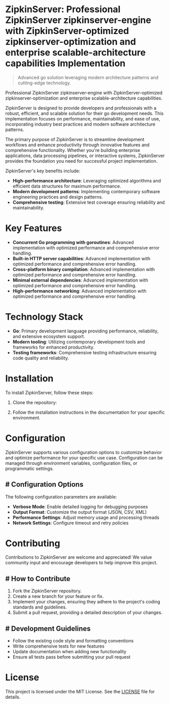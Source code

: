 <!-- fallback_ZipkinServer_20250807050416_22000 -->

# ZipkinServer: Professional ZipkinServer zipkinserver-engine with ZipkinServer-optimized zipkinserver-optimization and enterprise scalable-architecture capabilities Implementation
> Advanced go solution leveraging modern architecture patterns and cutting-edge technology.

Professional ZipkinServer zipkinserver-engine with ZipkinServer-optimized zipkinserver-optimization and enterprise scalable-architecture capabilities.

ZipkinServer is designed to provide developers and professionals with a robust, efficient, and scalable solution for their go development needs. This implementation focuses on performance, maintainability, and ease of use, incorporating industry best practices and modern software architecture patterns.

The primary purpose of ZipkinServer is to streamline development workflows and enhance productivity through innovative features and comprehensive functionality. Whether you're building enterprise applications, data processing pipelines, or interactive systems, ZipkinServer provides the foundation you need for successful project implementation.

ZipkinServer's key benefits include:

* **High-performance architecture**: Leveraging optimized algorithms and efficient data structures for maximum performance.
* **Modern development patterns**: Implementing contemporary software engineering practices and design patterns.
* **Comprehensive testing**: Extensive test coverage ensuring reliability and maintainability.

# Key Features

* **Concurrent Go programming with goroutines**: Advanced implementation with optimized performance and comprehensive error handling.
* **Built-in HTTP server capabilities**: Advanced implementation with optimized performance and comprehensive error handling.
* **Cross-platform binary compilation**: Advanced implementation with optimized performance and comprehensive error handling.
* **Minimal external dependencies**: Advanced implementation with optimized performance and comprehensive error handling.
* **High-performance networking**: Advanced implementation with optimized performance and comprehensive error handling.

# Technology Stack

* **Go**: Primary development language providing performance, reliability, and extensive ecosystem support.
* **Modern tooling**: Utilizing contemporary development tools and frameworks for enhanced productivity.
* **Testing frameworks**: Comprehensive testing infrastructure ensuring code quality and reliability.

# Installation

To install ZipkinServer, follow these steps:

1. Clone the repository:


2. Follow the installation instructions in the documentation for your specific environment.

# Configuration

ZipkinServer supports various configuration options to customize behavior and optimize performance for your specific use case. Configuration can be managed through environment variables, configuration files, or programmatic settings.

## # Configuration Options

The following configuration parameters are available:

* **Verbose Mode**: Enable detailed logging for debugging purposes
* **Output Format**: Customize the output format (JSON, CSV, XML)
* **Performance Settings**: Adjust memory usage and processing threads
* **Network Settings**: Configure timeout and retry policies

# Contributing

Contributions to ZipkinServer are welcome and appreciated! We value community input and encourage developers to help improve this project.

## # How to Contribute

1. Fork the ZipkinServer repository.
2. Create a new branch for your feature or fix.
3. Implement your changes, ensuring they adhere to the project's coding standards and guidelines.
4. Submit a pull request, providing a detailed description of your changes.

## # Development Guidelines

* Follow the existing code style and formatting conventions
* Write comprehensive tests for new features
* Update documentation when adding new functionality
* Ensure all tests pass before submitting your pull request

# License

This project is licensed under the MIT License. See the [LICENSE](https://github.com/sandibrrm/ZipkinServer/blob/main/LICENSE) file for details.
